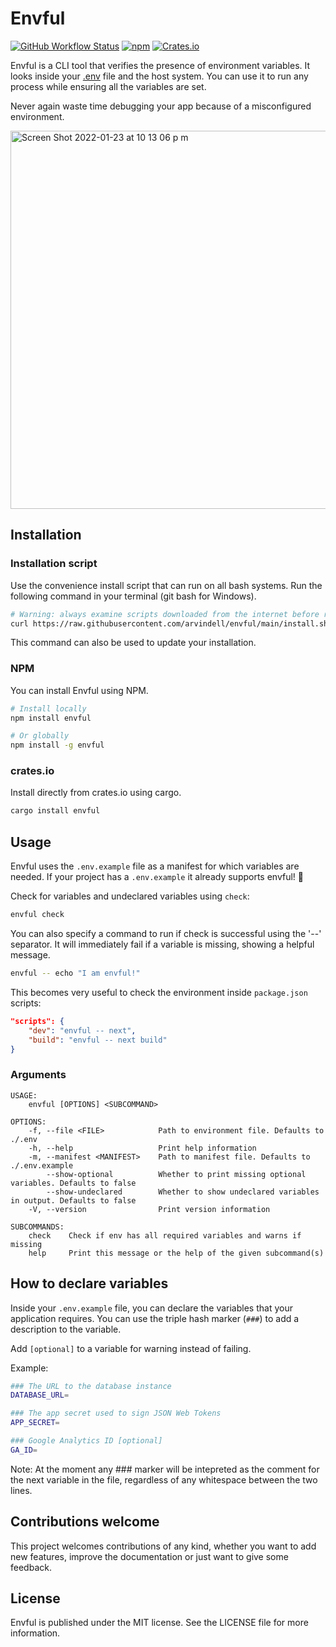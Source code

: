 # Envful

<a href="https://github.com/arvindell/envful/actions/workflows/build.yml"><img alt="GitHub Workflow Status" src="https://img.shields.io/github/workflow/status/arvindell/envful/build?style=flat-square"></a> <a href="https://www.npmjs.com/package/envful"><img alt="npm" src="https://img.shields.io/npm/v/envful?style=flat-square"></a> <a href="https://crates.io/crates/envful"><img alt="Crates.io" src="https://img.shields.io/crates/v/envful?style=flat-square"></a>

Envful is a CLI tool that verifies the presence of environment variables. It looks inside your [.env](https://www.npmjs.com/package/dotenv) file and the host system. You can use it to run any process while ensuring all the variables are set.

Never again waste time debugging your app because of a misconfigured environment.

<img width="605" alt="Screen Shot 2022-01-23 at 10 13 06 p m" src="https://user-images.githubusercontent.com/29064411/150721003-78752d65-9477-4ace-8987-db6e1cf8ea20.png">

## Installation

### Installation script

Use the convenience install script that can run on all bash systems. Run the following command in your terminal (git bash for Windows).

```bash
# Warning: always examine scripts downloaded from the internet before running them locally.
curl https://raw.githubusercontent.com/arvindell/envful/main/install.sh -o install.sh && bash install.sh
```

This command can also be used to update your installation.

### NPM

You can install Envful using NPM.

```bash
# Install locally
npm install envful

# Or globally
npm install -g envful
```

### crates.io

Install directly from crates.io using cargo.

```bash
cargo install envful
```

## Usage

Envful uses the `.env.example` file as a manifest for which variables are needed. If your project has a `.env.example` it already supports envful! 🚀

Check for variables and undeclared variables using `check`:

```bash
envful check
```

You can also specify a command to run if check is successful using the '--' separator. It will immediately fail if a variable is missing, showing a helpful message.

```bash
envful -- echo "I am envful!"
```

This becomes very useful to check the environment inside `package.json` scripts:

```json
"scripts": {
    "dev": "envful -- next",
    "build": "envful -- next build"
}
```

### Arguments

```
USAGE:
    envful [OPTIONS] <SUBCOMMAND>

OPTIONS:
    -f, --file <FILE>            Path to environment file. Defaults to ./.env
    -h, --help                   Print help information
    -m, --manifest <MANIFEST>    Path to manifest file. Defaults to ./.env.example
        --show-optional          Whether to print missing optional variables. Defaults to false
        --show-undeclared        Whether to show undeclared variables in output. Defaults to false
    -V, --version                Print version information

SUBCOMMANDS:
    check    Check if env has all required variables and warns if missing
    help     Print this message or the help of the given subcommand(s)
```

## How to declare variables

Inside your `.env.example` file, you can declare the variables that your application requires. You can use the triple hash marker (`###`) to add a description to the variable. 

Add `[optional]` to a variable for warning instead of failing.

Example:

```bash
### The URL to the database instance
DATABASE_URL=

### The app secret used to sign JSON Web Tokens
APP_SECRET=

### Google Analytics ID [optional]
GA_ID=
```

Note: At the moment any ### marker will be intepreted as the comment for the next variable in the file, regardless of any whitespace between the two lines.

## Contributions welcome

This project welcomes contributions of any kind, whether you want to add new features, improve the documentation or just want to give some feedback.

## License

Envful is published under the MIT license. See the LICENSE file for more information.
